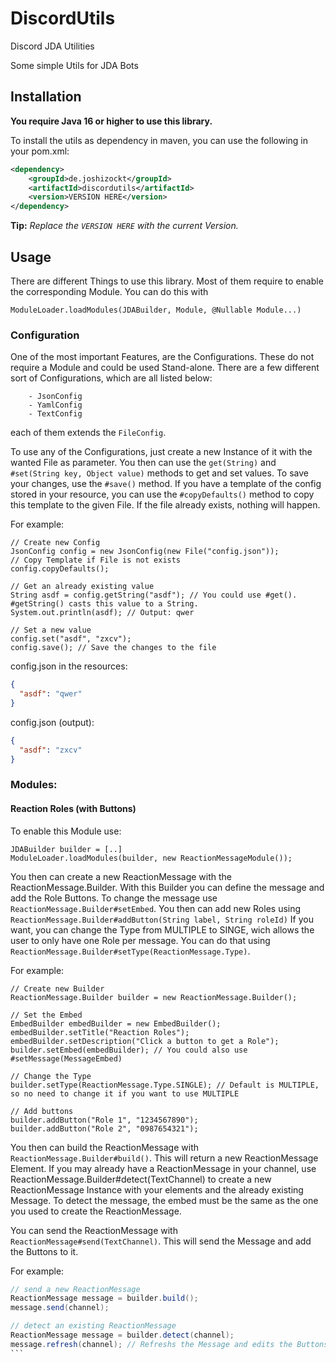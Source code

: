 # DiscordUtils
Discord JDA Utilities

Some simple Utils for JDA Bots


## Installation

**You require Java 16 or higher to use this library.**

To install the utils as dependency in maven, you can use the following in your pom.xml:

```xml
<dependency>
    <groupId>de.joshizockt</groupId>
    <artifactId>discordutils</artifactId>
    <version>VERSION HERE</version>
</dependency>
```
**Tip:** *Replace the `VERSION HERE` with the current Version.*


## Usage
There are different Things to use this library. Most of them require to enable the corresponding Module.
You can do this with
```
ModuleLoader.loadModules(JDABuilder, Module, @Nullable Module...)
```

### Configuration
One of the most important Features, are the Configurations. These do not require a Module and could be used Stand-alone.
There are a few different sort of Configurations, which are all listed below:
```
    - JsonConfig
    - YamlConfig
    - TextConfig
```
each of them extends the `FileConfig`.

To use any of the Configurations, just create a new Instance of it with the wanted File as parameter.
You then can use the `get(String)` and `#set(String key, Object value)` methods to get and set values.
To save your changes, use the `#save()` method.
If you have a template of the config stored in your resource, you can use the `#copyDefaults()` method to copy this template to the given File. If the file already exists, nothing will happen.

For example:
```
// Create new Config
JsonConfig config = new JsonConfig(new File("config.json"));
// Copy Template if File is not exists
config.copyDefaults();

// Get an already existing value
String asdf = config.getString("asdf"); // You could use #get(). #getString() casts this value to a String.
System.out.println(asdf); // Output: qwer

// Set a new value
config.set("asdf", "zxcv");
config.save(); // Save the changes to the file

```
config.json in the resources:
```json
{
  "asdf": "qwer"
}
```
config.json (output):
```json
{
  "asdf": "zxcv"
}
```



### Modules:
#### Reaction Roles (with Buttons)
To enable this Module use:
```
JDABuilder builder = [..]
ModuleLoader.loadModules(builder, new ReactionMessageModule());
```

You then can create a new ReactionMessage with the ReactionMessage.Builder.
With this Builder you can define the message and add the Role Buttons.
To change the message use `ReactionMessage.Builder#setEmbed`.
You then can add new Roles using `ReactionMessage.Builder#addButton(String label, String roleId)`
If you want, you can change the Type from MULTIPLE to SINGE, wich allows the user to only have one Role per message.
You can do that using `ReactionMessage.Builder#setType(ReactionMessage.Type)`.

For example:
````
// Create new Builder
ReactionMessage.Builder builder = new ReactionMessage.Builder();

// Set the Embed
EmbedBuilder embedBuilder = new EmbedBuilder();
embedBuilder.setTitle("Reaction Roles");
embedBuilder.setDescription("Click a button to get a Role");
builder.setEmbed(embedBuilder); // You could also use #setMessage(MessageEmbed)

// Change the Type
builder.setType(ReactionMessage.Type.SINGLE); // Default is MULTIPLE, so no need to change it if you want to use MULTIPLE

// Add buttons
builder.addButton("Role 1", "1234567890");
builder.addButton("Role 2", "0987654321");
````

You then can build the ReactionMessage with `ReactionMessage.Builder#build()`. This will return a new ReactionMessage Element.
If you may already have a ReactionMessage in your channel, use ReactionMessage.Builder#detect(TextChannel) to create a new ReactionMessage Instance with your elements and the already existing Message.
To detect the message, the embed must be the same as the one you used to create the ReactionMessage.

You can send the ReactionMessage with `ReactionMessage#send(TextChannel)`. This will send the Message and add the Buttons to it.

For example:
````java
// send a new ReactionMessage
ReactionMessage message = builder.build();
message.send(channel);

// detect an existing ReactionMessage
ReactionMessage message = builder.detect(channel);
message.refresh(channel); // Refreshs the Message and edits the Buttons. Is called in #detect() already.
```